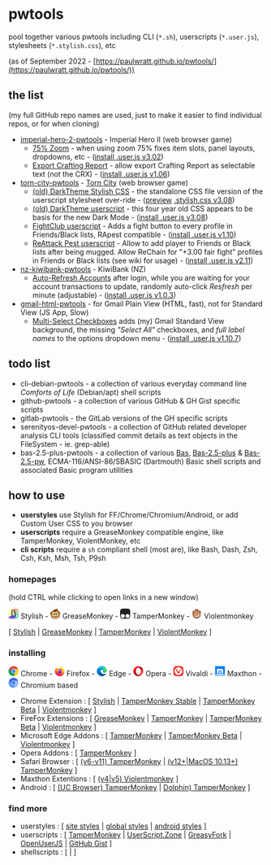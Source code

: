 # pwtools
 pool together various pwtools including CLI (`*.sh`), userscripts (`*.user.js`), stylesheets (`*.stylish.css`), etc

(as of September 2022 - [https://paulwratt.github.io/pwtools/](https://paulwratt.github.io/pwtools/))
  
## the list
(my full GitHub repo names are used, just to make it easier to find individual repos, or for when cloning)

 - [imperial-hero-2-pwtools](https://github.com/paulwratt/imperial-hero-2-pwtools) - Imperial Hero II (web browser game)
   - [75% Zoom](https://github.com/paulwratt/imperial-hero-2-pwtools/blob/master/zoom75.ih2.user.js) - when using zoom 75% fixes item slots, panel layouts, dropdowns, etc - ([install&nbsp;.user.js&nbsp;v3.02](https://github.com/paulwratt/imperial-hero-2-pwtools/raw/master/zoom75.ih2.user.js))
   - [Export Crafting Report](https://github.com/paulwratt/imperial-hero-2-pwtools/blob/master/export.ih2.user.js) - allow export Crafting Report as selectable text (not the CRX) - ([install&nbsp;.user.js&nbsp;v1.06](https://github.com/paulwratt/imperial-hero-2-pwtools/raw/master/export.ih2.user.js))
 - [torn-city-pwtools](https://github.com/paulwratt/torn-city-pwtools) - [Torn City](https://www.torn.com/) (web browser game)
   - [(old) DarkTheme Stylish CSS](https://github.com/paulwratt/torn-city-pwtools/blob/master/darktheme.torn.stylish.css) - the standalone CSS file version of the userscript stylesheet over-ride - ([preview](https://userstyles.org/styles/161398/darktheme-for-torn)&nbsp;[.stylish.css&nbsp;v3.08](https://github.com/paulwratt/torn-city-pwtools/raw/master/darktheme.torn.stylish.css))
   - [(old) DarkTheme userscript](https://github.com/paulwratt/torn-city-pwtools/blob/master/darktheme.torn.user.js) - this four year old CSS appears to be basis for the new Dark Mode - ([install&nbsp;.user.js&nbsp;v3.08](https://github.com/paulwratt/torn-city-pwtools/raw/master/darktheme.torn.user.js))
   - [FightClub userscript](https://github.com/paulwratt/torn-city-pwtools/blob/master/fightclub.torn.user.js) - Adds a fight button to every profile in Friends/Black lists, RApest compatible - ([install&nbsp;.user.js&nbsp;v1.10](https://github.com/paulwratt/torn-city-pwtools/raw/master/fightclub.torn.user.js))
   - [ReAttack Pest userscript](https://github.com/paulwratt/torn-city-pwtools/blob/master/rapest.torn.user.js) - Allow to add player to Friends or Black lists after being mugged. Allow ReChain for "+3.00 fair fight" profiles in Friends or Black lists (see wiki for usage) - ([install&nbsp;.user.js&nbsp;v2.11](https://github.com/paulwratt/torn-city-pwtools/raw/master/rapest.torn.user.js))
 - [nz-kiwibank-pwtools](https://github.com/paulwratt/nz-kiwibank-pwtools) - KiwiBank (NZ)
   - [Auto-Refresh Accounts](https://github.com/paulwratt/nz-kiwibank-pwtools/blob/main/kiwibank.user.js) after login, while you are waiting for your account transactions to update, randomly auto-click _Resfresh_ per minute (adjustable) - ([install&nbsp;.user.js&nbsp;v1.0.3](https://github.com/paulwratt/nz-kiwibank-pwtools/raw/main/kiwibank.user.js))
 - [gmail-html-pwtools](https://github.com/paulwratt/gmail-html-pwtools) - for Gmail Plain View (HTML, fast), not for Standard View (JS App, Slow)
   - [Multi-Select Checkboxes](https://github.com/paulwratt/gmail-html-pwtools/blob/main/gmail-html.user.js) adds (my) Gmail Standard View background, the missing _"Select All"_ checkboxes, and _full label names_ to the options dropdown menu - ([install&nbsp;.user.js&nbsp;v1.10.7](https://github.com/paulwratt/gmail-html-pwtools/raw/main/gmail-html.user.js))

## todo list

 - cli-debian-pwtools - a collection of various everyday command line _Comforts of Life_ (Debian/apt) shell scripts
 - github-pwtools - a collection of various GitHub & GH Gist specific scripts
 - gitlab-pwtools - the GitLab versions of the GH specific scripts
 - serenityos-devel-pwtools - a collection of GitHub related developer analysis CLI tools (classified commit details as text objects in the FileSystem - ie. grep-able)
 - bas-2.5-plus-pwtools - a collection of various [Bas](http://moira.de/), [Bas-2.5-plus](https://github.com/paulwratt/bas-2.5-plus) & [Bas-2.5-pw](https://github.com/paulwratt/bas-2.5-pw), ECMA-116/ANSI-86/SBASIC (Dartmouth) Basic shell scripts and associated Basic program utilities

## how to use
 - **userstyles** use Stylish for FF/Chrome/Chromium/Android, or add Custom User CSS to you browser
 - **userscripts** require a GreaseMonkey compatible engine, like TamperMonkey, ViolentMonkey, etc
 - **cli scripts** require a `sh` compliant shell (most are), like Bash, Dash, Zsh, Csh, Ksh, Msh, Tsh, P9sh

### homepages
(hold CTRL while clicking to open links in a new window)

<img src="./docs/images/stylish.jpg" height=20> Stylish - 
<img src="./docs/images/greasemonkey.png" height=20> GreaseMonkey - 
<img src="./docs/images/tampermonkey.png" height=20> TamperMonkey - 
<img src="./docs/images/violentmonkey.png" height=20> Violentmonkey 

[ [Stylish](https://userstyles.org/) | [GreaseMonkey](https://addons.mozilla.org/en-US/firefox/addon/greasemonkey/) | [TamperMonkey](https://www.tampermonkey.net/) | [ViolentMonkey](https://violentmonkey.github.io/) ]

### installing

<img src="./docs/images/chrome.png" height=20> Chrome - 
<img src="./docs/images/firefox.png" height=20> Firefox - 
<img src="./docs/images/edge.png" height=20> Edge - 
<img src="./docs/images/opera.png" height=20> Opera - 
<img src="./docs/images/vivaldi.png" height=20> Vivaldi - 
<img src="./docs/images/maxthon.png" height=20> Maxthon - 
<img src="./docs/images/chromium.png" height=20> Chromium based

 - Chrome Extension : [ [Stylish](https://chrome.google.com/webstore/detail/stylish-custom-themes-for/fjnbnpbmkenffdnngjfgmeleoegfcffe) 
| [TamperMonkey Stable](https://chrome.google.com/webstore/detail/tampermonkey/dhdgffkkebhmkfjojejmpbldmpobfkfo) 
| [TamperMonkey Beta](https://chrome.google.com/webstore/detail/tampermonkey-beta/gcalenpjmijncebpfijmoaglllgpjagf) 
| [Violentmonkey](https://chrome.google.com/webstore/detail/violentmonkey/jinjaccalgkegednnccohejagnlnfdag) ]
 - FireFox Extensions : [ [GreaseMonkey](https://addons.mozilla.org/en-US/firefox/addon/greasemonkey/) | [TamperMonkey](https://addons.mozilla.org/en-US/firefox/addon/tampermonkey/) | [TamperMonkey Beta](https://www.tampermonkey.net/?browser=firefox) | [Violentmonkey](https://addons.mozilla.org/firefox/addon/violentmonkey/) ]
 - Microsoft Edge Addons : [ [TamperMonkey](https://microsoftedge.microsoft.com/addons/detail/iikmkjmpaadaobahmlepeloendndfphd) | [TamperMonkey Beta](https://microsoftedge.microsoft.com/addons/detail/fcmfnpggmnlmfebfghbfnillijihnkoh) | [Violentmonkey](https://microsoftedge.microsoft.com/addons/detail/eeagobfjdenkkddmbclomhiblgggliao) ]
 - Opera Addons : [ [TamperMonkey](https://addons.opera.com/en/extensions/details/tampermonkey-beta/) ]
 - Safari Browser : [ [(v6-v11) TamperMonkey](https://www.tampermonkey.net/?browser=safari) | [(v12+|MacOS 10.13+) TamperMonkey](https://apps.apple.com/app/apple-store/id1482490089?pt=117945903&ct=tm.net&mt=8) ]
 - Maxthon Extentions : [ [(v4|v5) Violentmonkey](http://extension.maxthon.com/detail/index.php?view_id=1680) ]
 - Android : [ [(UC Browser) TamperMonkey](https://play.google.com/store/apps/details?id=net.tampermonkey.uc) | [Dolphin) TamperMonkey](https://play.google.com/store/apps/details?id=net.tampermonkey.dolphin) ]

### find more
 - userstyles : [ [site styles](https://userstyles.org/categories/site) | [global styles](https://userstyles.org/categories/global) | [android styles](https://userstyles.org/categories/android) ]
 - userscripts : [ [TamperMonkey](https://www.tampermonkey.net/scripts.php) 
 | [UserScript.Zone](https://www.userscript.zone/) 
 | [GreasyFork](https://greasyfork.org/) 
 | [OpenUserJS](https://openuserjs.org/) 
 | [GitHub Gist](https://gist.github.com/search?l=JavaScript&o=desc&q=%22%3D%3DUserScript%3D%3D%22&s=updated) ]
 - shellscripts : [ []() | []() ]
